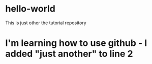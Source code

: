 # hello-world
This is just other the tutorial repository 
# I'm learning how to use github - I added "just another" to line 2
